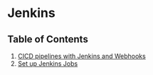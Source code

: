 # Jenkins
## Table of Contents
1. [CICD pipelines with Jenkins and Webhooks](./cicd/README.md)
2. [Set up Jenkins Jobs](./jenkins-jobs/README.md)